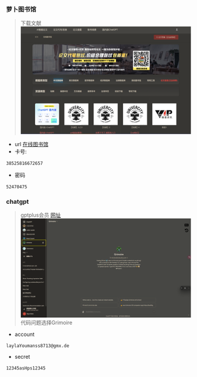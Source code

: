 ### 萝卜图书馆

> 下载文献
> ![../assets/Pasted_image_20240131141715.png](../assets/Pasted_image_20240131141715.png)

- url
  [在线图书馆](https://lib.doc110.com/#/)
- 卡号:

```
38525816672657
```

- 密码

```
52470475
```

### chatgpt

> gptplus会员
> [网址](https://chat.openai.com/g/g-n7Rs0IK86-grimoire)
> ![../assets/Pasted_image_20240131141930.png](../assets/Pasted_image_20240131141930.png)
> 代码问题选择Grimoire

- account

```
laylaYoumanss8713@gmx.de
```

- secret

```
12345asHps12345
```
